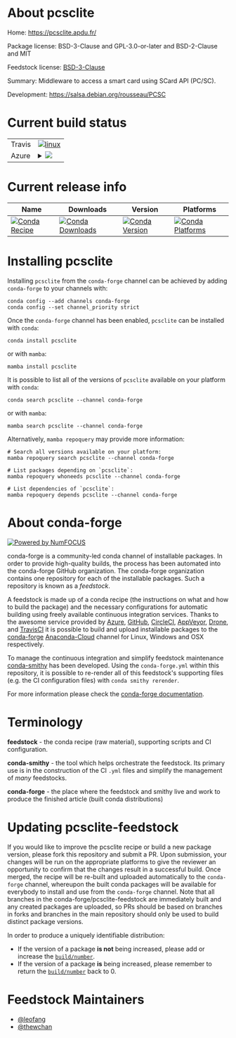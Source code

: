 About pcsclite
==============

Home: https://pcsclite.apdu.fr/

Package license: BSD-3-Clause and GPL-3.0-or-later and BSD-2-Clause and MIT

Feedstock license: [BSD-3-Clause](https://github.com/conda-forge/pcsclite-feedstock/blob/main/LICENSE.txt)

Summary: Middleware to access a smart card using SCard API (PC/SC).

Development: https://salsa.debian.org/rousseau/PCSC

Current build status
====================


<table><tr>
    <td>Travis</td>
    <td>
      <a href="https://app.travis-ci.com/conda-forge/pcsclite-feedstock">
        <img alt="linux" src="https://img.shields.io/travis/com/conda-forge/pcsclite-feedstock/main.svg?label=Linux">
      </a>
    </td>
  </tr>
    
  <tr>
    <td>Azure</td>
    <td>
      <details>
        <summary>
          <a href="https://dev.azure.com/conda-forge/feedstock-builds/_build/latest?definitionId=18445&branchName=main">
            <img src="https://dev.azure.com/conda-forge/feedstock-builds/_apis/build/status/pcsclite-feedstock?branchName=main">
          </a>
        </summary>
        <table>
          <thead><tr><th>Variant</th><th>Status</th></tr></thead>
          <tbody><tr>
              <td>linux_64</td>
              <td>
                <a href="https://dev.azure.com/conda-forge/feedstock-builds/_build/latest?definitionId=18445&branchName=main">
                  <img src="https://dev.azure.com/conda-forge/feedstock-builds/_apis/build/status/pcsclite-feedstock?branchName=main&jobName=linux&configuration=linux%20linux_64_" alt="variant">
                </a>
              </td>
            </tr><tr>
              <td>linux_aarch64</td>
              <td>
                <a href="https://dev.azure.com/conda-forge/feedstock-builds/_build/latest?definitionId=18445&branchName=main">
                  <img src="https://dev.azure.com/conda-forge/feedstock-builds/_apis/build/status/pcsclite-feedstock?branchName=main&jobName=linux&configuration=linux%20linux_aarch64_" alt="variant">
                </a>
              </td>
            </tr>
          </tbody>
        </table>
      </details>
    </td>
  </tr>
</table>

Current release info
====================

| Name | Downloads | Version | Platforms |
| --- | --- | --- | --- |
| [![Conda Recipe](https://img.shields.io/badge/recipe-pcsclite-green.svg)](https://anaconda.org/conda-forge/pcsclite) | [![Conda Downloads](https://img.shields.io/conda/dn/conda-forge/pcsclite.svg)](https://anaconda.org/conda-forge/pcsclite) | [![Conda Version](https://img.shields.io/conda/vn/conda-forge/pcsclite.svg)](https://anaconda.org/conda-forge/pcsclite) | [![Conda Platforms](https://img.shields.io/conda/pn/conda-forge/pcsclite.svg)](https://anaconda.org/conda-forge/pcsclite) |

Installing pcsclite
===================

Installing `pcsclite` from the `conda-forge` channel can be achieved by adding `conda-forge` to your channels with:

```
conda config --add channels conda-forge
conda config --set channel_priority strict
```

Once the `conda-forge` channel has been enabled, `pcsclite` can be installed with `conda`:

```
conda install pcsclite
```

or with `mamba`:

```
mamba install pcsclite
```

It is possible to list all of the versions of `pcsclite` available on your platform with `conda`:

```
conda search pcsclite --channel conda-forge
```

or with `mamba`:

```
mamba search pcsclite --channel conda-forge
```

Alternatively, `mamba repoquery` may provide more information:

```
# Search all versions available on your platform:
mamba repoquery search pcsclite --channel conda-forge

# List packages depending on `pcsclite`:
mamba repoquery whoneeds pcsclite --channel conda-forge

# List dependencies of `pcsclite`:
mamba repoquery depends pcsclite --channel conda-forge
```


About conda-forge
=================

[![Powered by
NumFOCUS](https://img.shields.io/badge/powered%20by-NumFOCUS-orange.svg?style=flat&colorA=E1523D&colorB=007D8A)](https://numfocus.org)

conda-forge is a community-led conda channel of installable packages.
In order to provide high-quality builds, the process has been automated into the
conda-forge GitHub organization. The conda-forge organization contains one repository
for each of the installable packages. Such a repository is known as a *feedstock*.

A feedstock is made up of a conda recipe (the instructions on what and how to build
the package) and the necessary configurations for automatic building using freely
available continuous integration services. Thanks to the awesome service provided by
[Azure](https://azure.microsoft.com/en-us/services/devops/), [GitHub](https://github.com/),
[CircleCI](https://circleci.com/), [AppVeyor](https://www.appveyor.com/),
[Drone](https://cloud.drone.io/welcome), and [TravisCI](https://travis-ci.com/)
it is possible to build and upload installable packages to the
[conda-forge](https://anaconda.org/conda-forge) [Anaconda-Cloud](https://anaconda.org/)
channel for Linux, Windows and OSX respectively.

To manage the continuous integration and simplify feedstock maintenance
[conda-smithy](https://github.com/conda-forge/conda-smithy) has been developed.
Using the ``conda-forge.yml`` within this repository, it is possible to re-render all of
this feedstock's supporting files (e.g. the CI configuration files) with ``conda smithy rerender``.

For more information please check the [conda-forge documentation](https://conda-forge.org/docs/).

Terminology
===========

**feedstock** - the conda recipe (raw material), supporting scripts and CI configuration.

**conda-smithy** - the tool which helps orchestrate the feedstock.
                   Its primary use is in the construction of the CI ``.yml`` files
                   and simplify the management of *many* feedstocks.

**conda-forge** - the place where the feedstock and smithy live and work to
                  produce the finished article (built conda distributions)


Updating pcsclite-feedstock
===========================

If you would like to improve the pcsclite recipe or build a new
package version, please fork this repository and submit a PR. Upon submission,
your changes will be run on the appropriate platforms to give the reviewer an
opportunity to confirm that the changes result in a successful build. Once
merged, the recipe will be re-built and uploaded automatically to the
`conda-forge` channel, whereupon the built conda packages will be available for
everybody to install and use from the `conda-forge` channel.
Note that all branches in the conda-forge/pcsclite-feedstock are
immediately built and any created packages are uploaded, so PRs should be based
on branches in forks and branches in the main repository should only be used to
build distinct package versions.

In order to produce a uniquely identifiable distribution:
 * If the version of a package **is not** being increased, please add or increase
   the [``build/number``](https://docs.conda.io/projects/conda-build/en/latest/resources/define-metadata.html#build-number-and-string).
 * If the version of a package **is** being increased, please remember to return
   the [``build/number``](https://docs.conda.io/projects/conda-build/en/latest/resources/define-metadata.html#build-number-and-string)
   back to 0.

Feedstock Maintainers
=====================

* [@leofang](https://github.com/leofang/)
* [@thewchan](https://github.com/thewchan/)

